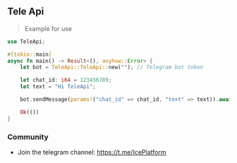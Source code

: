 ## Tele Api

> Example for use

``` rust
use TeleApi; 

#[tokio::main]
async fn main() -> Result<(), anyhow::Error> {
    let bot = TeleApi::TeleApi::new(""); // Telegram bot token

    let chat_id: i64 = 123456789;
    let text = "Hi TeleApi";

    bot.sendMessage(params!("chat_id" => chat_id, "text" => text)).await?;

    Ok(())
}

```

### Community

- Join the telegram channel: https://t.me/IcePlatform

